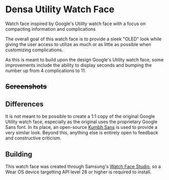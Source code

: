 # Densa Utility Watch Face
Watch face inspired by Google's Utility watch face with a focus on compacting information and complications

The overall goal of this watch face is to provide a sleek "OLED" look while giving the user access to utilize as much or as little as possible when customizing complications. 

As this is meant to build upon the design Google's Utility watch face, some improvements include the ability to display seconds and bumping the number up from 4 complications to 11.

## ~~Screenshots~~

## Differences
It is not meant to be possible to create a 1:1 copy of the original Google Utility watch face, especially as the original uses the proprietary Google Sans font. In its place, an open-source [Kumbh Sans](https://fonts.google.com/specimen/Kumbh+Sans) is used to provide a very similar look. Beyond this, anything else is entirely open to feedback and constructive criticism.

## Building
This watch face was created through Samsung's [Watch Face Studio](https://developer.samsung.com/watch-face-studio/overview.html), so a Wear OS device targetting API level 28 or higher is required to install.
